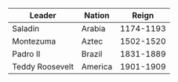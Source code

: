 |Leader|Nation|Reign|
|---|---|---|
| Saladin | Arabia | 1174-1193 | 
| Montezuma | Aztec | 1502-1520 | 
| Padro II | Brazil | 1831-1889 | 
| Teddy Roosevelt | America | 1901-1909 | 

